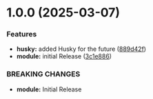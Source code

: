 # 1.0.0 (2025-03-07)


### Features

* **husky:** added Husky for the future ([889d42f](https://github.com/jdhillen/browserslist-config/commit/889d42f43e17d62c024a0a29f2b4b1a9612afbd0))
* **module:** initial Release ([3c1e886](https://github.com/jdhillen/browserslist-config/commit/3c1e886f70cb8fdc46f96bbe79ef0b55c6cfd13f))


### BREAKING CHANGES

* **module:** Initial Release

